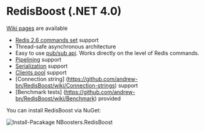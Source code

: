 RedisBoost (.NET 4.0)
==========

[Wiki pages](https://github.com/andrew-bn/RedisBoost/wiki) are available

* [Redis 2.6 commands set](http://redis.io/commands) support
* Thread-safe asynchronous architecture
* Easy to use [pub/sub api](https://github.com/andrew-bn/RedisBoost/wiki/Redis-channels). Works directly on the level of Redis commands.
* [Pipelining](https://github.com/andrew-bn/RedisBoost/wiki/Pipelining) support
* [Serialization](https://github.com/andrew-bn/RedisBoost/wiki/Serialization) support
* [Clients pool](https://github.com/andrew-bn/RedisBoost/wiki/Clients-pool) support
* [Connection string] (https://github.com/andrew-bn/RedisBoost/wiki/Connection-strings) support
* [Benchmark tests] (https://github.com/andrew-bn/RedisBoost/wiki/Benchmark) provided

You can install RedisBoost via NuGet:

![Install-Pacakage NBoosters.RedisBoost](https://raw.github.com/andrew-bn/RedisBoost/master/images/nuget.png)
